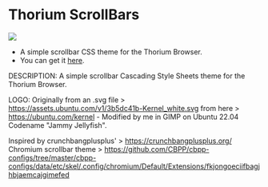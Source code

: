 # Thorium ScrollBars

<img src="https://github.com/Alex313031/Thorium_ScrollBars/blob/main/src/icon_128.png">


 - A simple scrollbar CSS theme for the Thorium Browser.
 - You can get it [here](https://chrome.google.com/webstore/detail/thorium-scrollbars/ilhogmofjjmlbjoceipichhgfnnbldcn).

DESCRIPTION: A simple scrollbar Cascading Style Sheets theme for the Thorium Browser.

LOGO: Originally from an .svg file > https://assets.ubuntu.com/v1/3b5dc41b-Kernel_white.svg from here > https://ubuntu.com/kernel
	- Modified by me in GIMP on Ubuntu 22.04 Codename "Jammy Jellyfish".

Inspired by crunchbangplusplus' > https://crunchbangplusplus.org/ Chromium scrollbar theme > https://github.com/CBPP/cbpp-configs/tree/master/cbpp-configs/data/etc/skel/.config/chromium/Default/Extensions/fkjongoeciifbagjhbjaemcajgimefed

